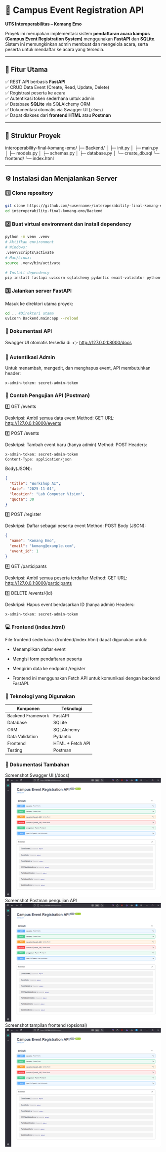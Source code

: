 # 🏫 Campus Event Registration API

**UTS Interoperabilitas – Komang Emo**

Proyek ini merupakan implementasi sistem **pendaftaran acara kampus (Campus Event Registration System)** menggunakan **FastAPI** dan **SQLite**.  
Sistem ini memungkinkan admin membuat dan mengelola acara, serta peserta untuk mendaftar ke acara yang tersedia.

---

## 🚀 Fitur Utama

✅ REST API berbasis **FastAPI**  
✅ CRUD Data Event (Create, Read, Update, Delete)  
✅ Registrasi peserta ke acara  
✅ Autentikasi token sederhana untuk admin  
✅ Database **SQLite** via SQLAlchemy ORM  
✅ Dokumentasi otomatis via Swagger UI (`/docs`)  
✅ Dapat diakses dari **frontend HTML** atau **Postman**

---

## 🧩 Struktur Proyek

interoperability-final-komang-emo/
├─ Backend/
│ ├─ init.py
│ ├─ main.py
│ ├─ models.py
│ ├─ schemas.py
│ ├─ database.py
│ └─ create_db.sql
└─ frontend/
└─ index.html

---

## ⚙️ Instalasi dan Menjalankan Server

### 1️⃣ Clone repository

```bash
git clone https://github.com/<username>/interoperability-final-komang-emo.git
cd interoperability-final-komang-emo/Backend
```

### 2️⃣ Buat virtual environment dan install dependency

```bash
python -m venv .venv
# Aktifkan environment
# Windows:
.venv\Scripts\activate
# Mac/Linux:
source .venv/bin/activate
```

```bash
# Install dependency
pip install fastapi uvicorn sqlalchemy pydantic email-validator python-multipart
```

### 3️⃣ Jalankan server FastAPI

Masuk ke direktori utama proyek:

```bash
cd .. #Direktori utama
uvicorn Backend.main:app --reload
```

### 🧠 Dokumentasi API

Swagger UI otomatis tersedia di:
👉 http://127.0.0.1:8000/docs

### 🔐 Autentikasi Admin

Untuk menambah, mengedit, dan menghapus event, API membutuhkan header:

```pgsql
x-admin-token: secret-admin-token
```

### 🧪 Contoh Pengujian API (Postman)

1️⃣ GET /events

Deskripsi: Ambil semua data event
Method: GET
URL: http://127.0.0.1:8000/events

2️⃣ POST /events

Deskripsi: Tambah event baru (hanya admin)
Method: POST
Headers:

```pgsql
x-admin-token: secret-admin-token
Content-Type: application/json
```

Body(JSON):

```json
{
  "title": "Workshop AI",
  "date": "2025-11-01",
  "location": "Lab Computer Vision",
  "quota": 30
}
```

3️⃣ POST /register

Deskripsi: Daftar sebagai peserta event
Method: POST
Body (JSON):

```json
{
  "name": "Komang Emo",
  "email": "komang@example.com",
  "event_id": 1
}
```

4️⃣ GET /participants

Deskripsi: Ambil semua peserta terdaftar
Method: GET
URL: http://127.0.0.1:8000/participants

5️⃣ DELETE /events/{id}

Deskripsi: Hapus event berdasarkan ID (hanya admin)
Headers:

```pgsql
x-admin-token: secret-admin-token
```

### 💻 Frontend (index.html)

File frontend sederhana (frontend/index.html) dapat digunakan untuk:

- Menampilkan daftar event

- Mengisi form pendaftaran peserta

- Mengirim data ke endpoint /register

- Frontend ini menggunakan Fetch API untuk komunikasi dengan backend FastAPI.

### 🧰 Teknologi yang Digunakan

| Komponen          | Teknologi        |
| ----------------- | ---------------- |
| Backend Framework | FastAPI          |
| Database          | SQLite           |
| ORM               | SQLAlchemy       |
| Data Validation   | Pydantic         |
| Frontend          | HTML + Fetch API |
| Testing           | Postman          |

### 📸 Dokumentasi Tambahan

Screenshot Swagger UI (/docs)
![Swagger UI](<Media/swagger(ui).png>)
Screenshot Postman pengujian API
![Swagger UI](<Media/swagger(ui).png>)
Screenshot tampilan frontend (opsional)
![Swagger UI](<Media/swagger(ui).png>)
